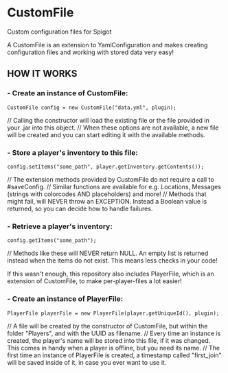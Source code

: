 # CustomFile
Custom configuration files for Spigot

A CustomFile is an extension to YamlConfiguration and makes creating configuration files and working with stored data very easy!

## HOW IT WORKS

### - Create an instance of CustomFile:

```
CustomFile config = new CustomFile("data.yml", plugin);
```

// Calling the constructor will load the existing file or the file provided in your .jar into this object.
// When these options are not available, a new file will be created and you can start editing it with the available methods.

### - Store a player's inventory to this file:

```
config.setItems("some_path", player.getInventory.getContents());
```

// The extension methods provided by CustomFile do not require a call to #saveConfig.
// Similar functions are available for e.g. Locations, Messages (strings with colorcodes AND placeholders) and more!
// Methods that might fail, will NEVER throw an EXCEPTION. Instead a Boolean value is returned, so you can decide how to handle failures.

### - Retrieve a player's inventory:

```
config.getItems("some_path");
```

// Methods like these will NEVER return NULL. An empty list is returned instead when the items do not exist. This means less checks in your code!

If this wasn't enough, this repository also includes PlayerFile, which is an extension of CustomFile, to make per-player-files a lot easier!

### - Create an instance of PlayerFile:

```
PlayerFile playerFile = new PlayerFile(player.getUniqueId(), plugin);
```


// A file will be created by the constructor of CustomFile, but within the folder "Players", and with the UUID as filename.
// Every time an instance is created, the player's name will be stored into this file, if it was changed. This comes in handy when a player is offline, but you need its name.
// The first time an instance of PlayerFile is created, a timestamp called "first_join" will be saved inside of it, in case you ever want to use it.
